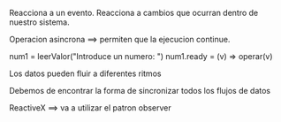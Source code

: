 Reacciona a un evento.  Reacciona a cambios que ocurran dentro de nuestro sistema.

Operacion asincrona ==> permiten que la ejecucion continue.

num1 = leerValor("Introduce un numero: ")
num1.ready = (v) => operar(v)

Los datos pueden fluir a diferentes ritmos

Debemos de encontrar la forma de sincronizar todos los flujos de datos

ReactiveX ==> va a utilizar el patron observer
